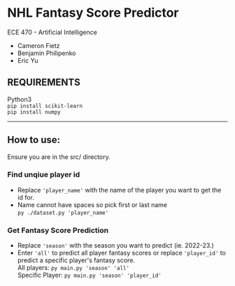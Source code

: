# NHL Fantasy Score Predictor #
ECE 470 - Artificial Intelligence
* Cameron Fietz
* Benjamin Philipenko
* Eric Yu

## REQUIREMENTS
Python3 \
`pip install scikit-learn` \
`pip install numpy`

----

## How to use:
Ensure you are in the src/ directory.

### Find unqiue player id
- Replace `'player_name'` with the name of the player you want to get the id for.
- Name cannot have spaces so pick first or last name \
`py ./dataset.py 'player_name'` 

### Get Fantasy Score Prediction 
- Replace `'season'` with the season you want to predict (ie. 2022-23.)
- Enter `'all'` to predict all player fantasy scores or replace `'player_id'` to predict a specific player's fantasy score. \
All players: `py main.py 'season' 'all'` \
Specific Player: `py main.py 'season' 'player_id'`